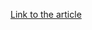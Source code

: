 [Link to the article](https://blog.trendmicro.com/trendlabs-security-intelligence/xloader-android-spyware-and-banking-trojan-distributed-via-dns-spoofing/)
